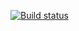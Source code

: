 [![Build status](https://ci.appveyor.com/api/projects/status/lwyym6ccfxx5ik4m?svg=true)](https://ci.appveyor.com/project/mralexdyupin/bdd)